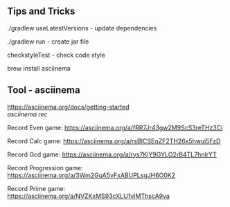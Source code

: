 ## Tips and Tricks

./gradlew useLatestVersions - update dependencies

./gradlew run  - create jar file

checkstyleTest - check code style

brew install asciinema

## Tool - asciinema
https://asciinema.org/docs/getting-started <br>
*asciinema rec*

Record Even game: https://asciinema.org/a/fRR7Jr43gw2M9ScS3reTHz3Ci

Record Calc game: https://asciinema.org/a/rsBICSEqZF2TH26x5hwui5FzD

Record Gcd game: https://asciinema.org/a/rys7KjY9GYLO2rB4TL7hnlrYT

Record Progression game: https://asciinema.org/a/3Wm2GuA5vFxABUPLsgJH6O0K2

Record Prime game: https://asciinema.org/a/NVZKxMS93cXLU1vIMThscA9va